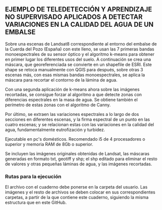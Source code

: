 ﻿## EJEMPLO DE TELEDETECCIÓN Y APRENDIZAJE NO SUPERVISADO APLICADOS A DETECTAR VARIACIONES EN LA CALIDAD DEL AGUA DE UN EMBALSE

Sobre una escenas de Landsat8 correspondiente al entorno del embalse de la Cuerda del Pozo (España) con este lleno, se usan las 7 primeras bandas monoespectrales de su sensor óptico y el algoritmo k-means para obtener en primer lugar los diferentes usos del suelo. A continuación se crea una máscara, que georeferenciada se convierte en un shapefile de ESRI. Este shape se retoca manualmente con QGIS para después, sobre otras 3 escenas más, con esas mismas bandas monoespectrales, se aplica la máscara para recortar el contorno de la lámina de agua.

Con una segunda aplicación de k-means ahora sobre las imágenes recortadas, se consigue forzar al algoritmo a que detecte zonas con diferencias espectrales en la masa de agua. Se obtiene también el perímetro de estas zonas con el algoritmo de Canny.

Por último, se extraen las variaciones espectrales a lo largo de dos secciones en diferentes escenas, y la firma espectral de un punto en las cuatro escenas; y se relacionan estas con las variaciones en la calidad del agua, fundamentalmente eutrofización y turbidez.


Ejecutable en pc's domésticos. Recomendado i5 de 4 procesadores o superior y memoria RAM de 8Gb o superior.

Se incluyen las imágenes originales obtenidas de Landsat, las máscaras generadas en formato txt, geotiff y shp; el shp editado para eliminar el resto de valores y otras pequeñas láminas de agua, y las imágenes recortadas.


### Rutas para la ejecución

El archivo con el cuaderno debe ponerse en la carpeta del usuario. 
Las imágenes y el resto de archivos se deben colocar en sus correspondientes carpetas, a partir de la que contiene este cuaderno, siguiendo la misma estructura que en este GitHub.

